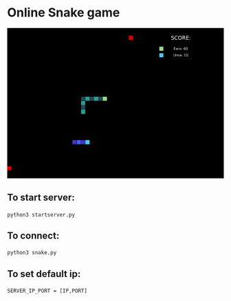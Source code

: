# Online Snake game

<p align="center">
    <img src="snake.png" width="1000" alt="Screen">
</p>

## To start server:
`python3 startserver.py`

## To connect:
`python3 snake.py`


## To set default ip:

`SERVER_IP_PORT = [IP,PORT]`
